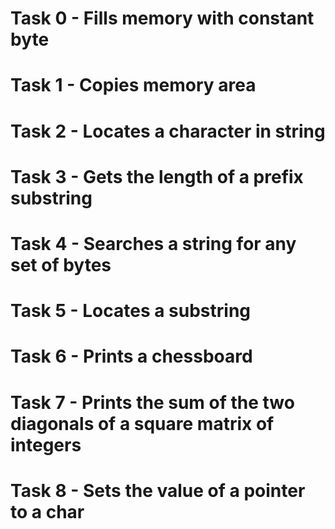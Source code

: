 # Task 0 - Fills memory with constant byte
# Task 1 - Copies memory area
# Task 2 - Locates a character in string
# Task 3 - Gets the length of a prefix substring
# Task 4 - Searches a string for any set of bytes
# Task 5 - Locates a substring
# Task 6 - Prints a chessboard
# Task 7 - Prints the sum of the two diagonals of a square matrix of integers
# Task 8 - Sets the value of a pointer to a char
